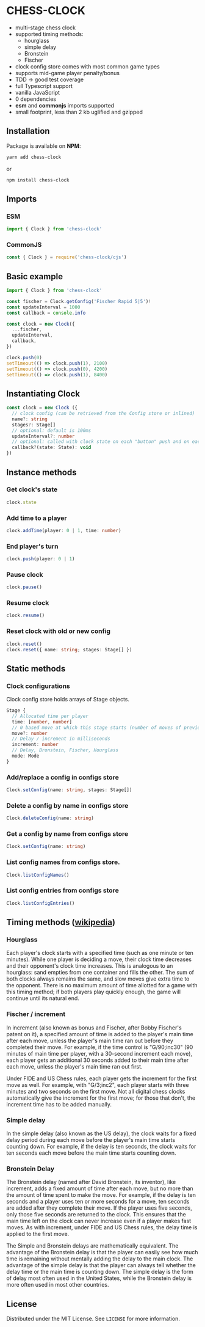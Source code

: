 # CHESS-CLOCK

- multi-stage chess clock
- supported timing methods:
  - hourglass
  - simple delay
  - Bronstein
  - Fischer
- clock config store comes with most common game types
- supports mid-game player penalty/bonus
- TDD -> good test coverage
- full Typescript support
- vanilla JavaScript
- 0 dependencies
- **esm** and **commonjs** imports supported
- small footprint, less than 2 kb uglified and gzipped

## Installation

Package is available on **NPM**:

```sh
yarn add chess-clock
```

or

```sh
npm install chess-clock
```

## Imports

### ESM

```ts
import { Clock } from 'chess-clock'
```

### CommonJS

```ts
const { Clock } = require('chess-clock/cjs')
```

## Basic example

```ts
import { Clock } from 'chess-clock'

const fischer = Clock.getConfig('Fischer Rapid 5|5')!
const updateInterval = 1000
const callback = console.info

const clock = new Clock({
  ...fischer,
  updateInterval,
  callback,
})

clock.push(0)
setTimeout(() => clock.push(1), 2100)
setTimeout(() => clock.push(0), 4200)
setTimeout(() => clock.push(1), 8400)
```

## Instantiating Clock

```ts
const clock = new Clock ({
  // clock config (can be retrieved from the Config store or inlined)
  name?: string
  stages?: Stage[]
  // optional: default is 100ms
  updateInterval?: number
  // optional: called with clock state on each "button" push and on each interval update
  callback?(state: State): void
})
```

## Instance methods

### Get clock's state

```ts
clock.state
```

### Add time to a player

```ts
clock.addTime(player: 0 | 1, time: number)
```

### End player's turn

```ts
clock.push(player: 0 | 1)
```

### Pause clock

```ts
clock.pause()
```

### Resume clock

```ts
clock.resume()
```

### Reset clock with old or new config

```ts
clock.reset()
clock.reset({ name: string; stages: Stage[] })
```

## Static methods

### Clock configurations

Clock config store holds arrays of Stage objects.

```ts
Stage {
  // Allocated time per player
  time: [number, number]
  // 0 based move at which this stage starts (number of moves of previous stages)
  move?: number
  // Delay / increment in milliseconds
  increment: number
  // Delay, Bronstein, Fischer, Hourglass
  mode: Mode
}
```

### Add/replace a config in configs store

```ts
Clock.setConfig(name: string, stages: Stage[])
```

### Delete a config by name in configs store

```ts
Clock.deleteConfig(name: string)
```

### Get a config by name from configs store

```ts
Clock.setConfig(name: string)
```

### List config names from configs store.

```ts
Clock.listConfigNames()
```

### List config entries from configs store

```ts
Clock.listConfigEntries()
```

## Timing methods ([wikipedia](https://en.wikipedia.org/wiki/Time_control#Chess))

### Hourglass

Each player's clock starts with a specified time (such as one minute or ten minutes). While one player is deciding a move, their clock time decreases and their opponent's clock time increases. This is analogous to an hourglass: sand empties from one container and fills the other. The sum of both clocks always remains the same, and slow moves give extra time to the opponent. There is no maximum amount of time allotted for a game with this timing method; if both players play quickly enough, the game will continue until its natural end.

### Fischer / increment

In increment (also known as bonus and Fischer, after Bobby Fischer's patent on it), a specified amount of time is added to the player's main time after each move, unless the player's main time ran out before they completed their move. For example, if the time control is "G/90;inc30" (90 minutes of main time per player, with a 30-second increment each move), each player gets an additional 30 seconds added to their main time after each move, unless the player's main time ran out first.

Under FIDE and US Chess rules, each player gets the increment for the first move as well. For example, with "G/3;inc2", each player starts with three minutes and two seconds on the first move. Not all digital chess clocks automatically give the increment for the first move; for those that don't, the increment time has to be added manually.

### Simple delay

In the simple delay (also known as the US delay), the clock waits for a fixed delay period during each move before the player's main time starts counting down. For example, if the delay is ten seconds, the clock waits for ten seconds each move before the main time starts counting down.

### Bronstein Delay

The Bronstein delay (named after David Bronstein, its inventor), like increment, adds a fixed amount of time after each move, but no more than the amount of time spent to make the move. For example, if the delay is ten seconds and a player uses ten or more seconds for a move, ten seconds are added after they complete their move. If the player uses five seconds, only those five seconds are returned to the clock. This ensures that the main time left on the clock can never increase even if a player makes fast moves. As with increment, under FIDE and US Chess rules, the delay time is applied to the first move.

The Simple and Bronstein delays are mathematically equivalent. The advantage of the Bronstein delay is that the player can easily see how much time is remaining without mentally adding the delay to the main clock. The advantage of the simple delay is that the player can always tell whether the delay time or the main time is counting down. The simple delay is the form of delay most often used in the United States, while the Bronstein delay is more often used in most other countries.

## License

Distributed under the MIT License. See `LICENSE` for more information.
